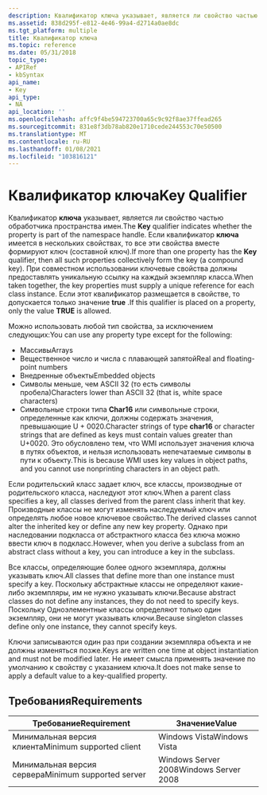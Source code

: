 ```yaml
---
description: Квалификатор ключа указывает, является ли свойство частью обработчика пространства имен.
ms.assetid: 838d295f-e812-4e46-99a4-d2714a0ae8dc
ms.tgt_platform: multiple
title: Квалификатор ключа
ms.topic: reference
ms.date: 05/31/2018
topic_type:
- APIRef
- kbSyntax
api_name:
- Key
api_type:
- NA
api_location: ''
ms.openlocfilehash: affc9f4be594723700a65c9c92f8ae37ffead265
ms.sourcegitcommit: 831e8f3db78ab820e1710cede244553c70e50500
ms.translationtype: MT
ms.contentlocale: ru-RU
ms.lasthandoff: 01/08/2021
ms.locfileid: "103816121"
---
```

# <a name="key-qualifier"></a><span data-ttu-id="60bcd-103">Квалификатор ключа</span><span class="sxs-lookup"><span data-stu-id="60bcd-103">Key Qualifier</span></span>

<span data-ttu-id="60bcd-104">Квалификатор **ключа** указывает, является ли свойство частью обработчика пространства имен.</span><span class="sxs-lookup"><span data-stu-id="60bcd-104">The **Key** qualifier indicates whether the property is part of the namespace handle.</span></span> <span data-ttu-id="60bcd-105">Если квалификатор **ключа** имеется в нескольких свойствах, то все эти свойства вместе формируют ключ (составной ключ).</span><span class="sxs-lookup"><span data-stu-id="60bcd-105">If more than one property has the **Key** qualifier, then all such properties collectively form the key (a compound key).</span></span> <span data-ttu-id="60bcd-106">При совместном использовании ключевые свойства должны предоставлять уникальную ссылку на каждый экземпляр класса.</span><span class="sxs-lookup"><span data-stu-id="60bcd-106">When taken together, the key properties must supply a unique reference for each class instance.</span></span> <span data-ttu-id="60bcd-107">Если этот квалификатор размещается в свойстве, то допускается только значение **true** .</span><span class="sxs-lookup"><span data-stu-id="60bcd-107">If this qualifier is placed on a property, only the value **TRUE** is allowed.</span></span>

<span data-ttu-id="60bcd-108">Можно использовать любой тип свойства, за исключением следующих:</span><span class="sxs-lookup"><span data-stu-id="60bcd-108">You can use any property type except for the following:</span></span>

-   <span data-ttu-id="60bcd-109">Массивы</span><span class="sxs-lookup"><span data-stu-id="60bcd-109">Arrays</span></span>
-   <span data-ttu-id="60bcd-110">Вещественное число и числа с плавающей запятой</span><span class="sxs-lookup"><span data-stu-id="60bcd-110">Real and floating-point numbers</span></span>
-   <span data-ttu-id="60bcd-111">Внедренные объекты</span><span class="sxs-lookup"><span data-stu-id="60bcd-111">Embedded objects</span></span>
-   <span data-ttu-id="60bcd-112">Символы меньше, чем ASCII 32 (то есть символы пробела)</span><span class="sxs-lookup"><span data-stu-id="60bcd-112">Characters lower than ASCII 32 (that is, white space characters)</span></span>
-   <span data-ttu-id="60bcd-113">Символьные строки типа **Char16** или символьные строки, определенные как ключи, должны содержать значения, превышающие U + 0020.</span><span class="sxs-lookup"><span data-stu-id="60bcd-113">Character strings of type **char16** or character strings that are defined as keys must contain values greater than U+0020.</span></span> <span data-ttu-id="60bcd-114">Это обусловлено тем, что WMI использует значения ключа в путях объектов, и нельзя использовать непечатаемые символы в пути к объекту.</span><span class="sxs-lookup"><span data-stu-id="60bcd-114">This is because WMI uses key values in object paths, and you cannot use nonprinting characters in an object path.</span></span>

<span data-ttu-id="60bcd-115">Если родительский класс задает ключ, все классы, производные от родительского класса, наследуют этот ключ.</span><span class="sxs-lookup"><span data-stu-id="60bcd-115">When a parent class specifies a key, all classes derived from the parent class inherit that key.</span></span> <span data-ttu-id="60bcd-116">Производные классы не могут изменять наследуемый ключ или определять любое новое ключевое свойство.</span><span class="sxs-lookup"><span data-stu-id="60bcd-116">The derived classes cannot alter the inherited key or define any new key property.</span></span> <span data-ttu-id="60bcd-117">Однако при наследовании подкласса от абстрактного класса без ключа можно ввести ключ в подкласс.</span><span class="sxs-lookup"><span data-stu-id="60bcd-117">However, when you derive a subclass from an abstract class without a key, you can introduce a key in the subclass.</span></span>

<span data-ttu-id="60bcd-118">Все классы, определяющие более одного экземпляра, должны указывать ключ.</span><span class="sxs-lookup"><span data-stu-id="60bcd-118">All classes that define more than one instance must specify a key.</span></span> <span data-ttu-id="60bcd-119">Поскольку абстрактные классы не определяют какие-либо экземпляры, им не нужно указывать ключи.</span><span class="sxs-lookup"><span data-stu-id="60bcd-119">Because abstract classes do not define any instances, they do not need to specify keys.</span></span> <span data-ttu-id="60bcd-120">Поскольку Одноэлементные классы определяют только один экземпляр, они не могут указывать ключи.</span><span class="sxs-lookup"><span data-stu-id="60bcd-120">Because singleton classes define only one instance, they cannot specify keys.</span></span>

<span data-ttu-id="60bcd-121">Ключи записываются один раз при создании экземпляра объекта и не должны изменяться позже.</span><span class="sxs-lookup"><span data-stu-id="60bcd-121">Keys are written one time at object instantiation and must not be modified later.</span></span> <span data-ttu-id="60bcd-122">Не имеет смысла применять значение по умолчанию к свойству с указанием ключа.</span><span class="sxs-lookup"><span data-stu-id="60bcd-122">It does not make sense to apply a default value to a key-qualified property.</span></span>

## <a name="requirements"></a><span data-ttu-id="60bcd-123">Требования</span><span class="sxs-lookup"><span data-stu-id="60bcd-123">Requirements</span></span>



| <span data-ttu-id="60bcd-124">Требование</span><span class="sxs-lookup"><span data-stu-id="60bcd-124">Requirement</span></span> | <span data-ttu-id="60bcd-125">Значение</span><span class="sxs-lookup"><span data-stu-id="60bcd-125">Value</span></span> |
|-------------------------------------|--------------------------------|
| <span data-ttu-id="60bcd-126">Минимальная версия клиента</span><span class="sxs-lookup"><span data-stu-id="60bcd-126">Minimum supported client</span></span><br/> | <span data-ttu-id="60bcd-127">Windows Vista</span><span class="sxs-lookup"><span data-stu-id="60bcd-127">Windows Vista</span></span><br/>       |
| <span data-ttu-id="60bcd-128">Минимальная версия сервера</span><span class="sxs-lookup"><span data-stu-id="60bcd-128">Minimum supported server</span></span><br/> | <span data-ttu-id="60bcd-129">Windows Server 2008</span><span class="sxs-lookup"><span data-stu-id="60bcd-129">Windows Server 2008</span></span><br/> |



 

 




